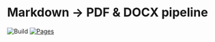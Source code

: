 # Markdown → PDF & DOCX pipeline

![Build](https://github.com/fermarfer1982/md-to-pdf-action/actions/workflows/convert.yml/badge.svg)
[![Pages](https://github.com/fermarfer1982/md-to-pdf-action/actions/workflows/convert.yml/badge.svg?branch=gh-pages)](https://fermarfer1982.github.io/md-to-pdf-action/)
